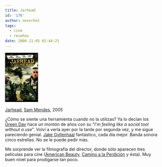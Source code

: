 ```yaml
---
title: Jarhead
id: '176'
author: neverbot
tags:
  - cine
  - reseñas
date: 2006-11-05 02:44:21
---
```


![Jarhead](./jarhead/jarhead.jpg "Jarhead")

[Jarhead](http://www.imdb.com/title/tt0418763/), [Sam Mendes](http://www.imdb.com/name/nm0005222/), 2005

¿Cómo se siente una herramienta cuando no la utilizas? Ya lo decían los [Green Day](http://www.greenday.com/) hace un montón de años con su "_I'm feeling like a social tool without a use_". Volví a verla ayer por la tarde por segunda vez, y me sigue pareciendo genial. [Jake Gyllenhaal](http://www.imdb.com/name/nm0350453/) fantástico, cada día mejor. Banda sonora cinco estrellas. No se le puede pedir más.

Me sorprende ver la filmografía del director, donde sólo aparecen tres películas para cine ([American Beauty](http://www.imdb.com/title/tt0169547/), [Camino a la Perdición](http://www.imdb.com/title/tt0257044/) y ésta). Muy buen nivel para prodigarse tan poco.
